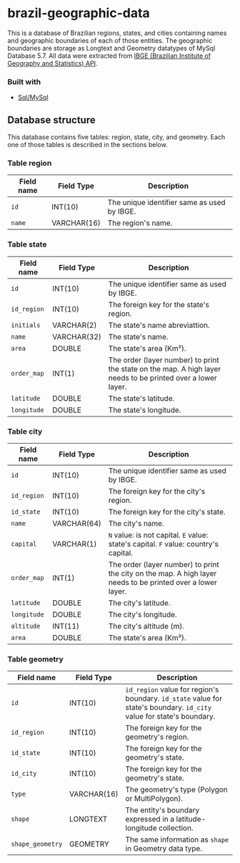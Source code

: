 # brazil-geographic-data
This is a database of Brazilian regions, states, and cities containing names and geographic boundaries of each of those entities. The geographic boundaries are storage as Longtext and Geometry datatypes of MySql Database 5.7. All data were extracted from [IBGE (Brazilian Institute of Geography and Statistics) API](https://servicodados.ibge.gov.br/api/docs/malhas?versao=3).

### Built with
* [Sql/MySql](https://www.mysql.com/)

## Database structure

This database contains five tables: region, state, city, and geometry. Each one of those tables is described in the sections below.

### Table region

| Field name            | Field Type      | Description                                  | 
|-----------------------|-----------------|----------------------------------------------|
| `id`                  | INT(10)         | The unique identifier same as used by IBGE.  |
| `name`                | VARCHAR(16)     | The region's name.                           |

### Table state

| Field name            | Field Type      | Description                                                                                                              | 
|-----------------------|-----------------|--------------------------------------------------------------------------------------------------------------------------|
| `id`                  | INT(10)         | The unique identifier same as used by IBGE.                                                                              |
| `id_region`           | INT(10)         | The foreign key for the state's region.                                                                                  |
| `initials`            | VARCHAR(2)      | The state's name abreviattion.                                                                                           |
| `name`                | VARCHAR(32)     | The state's name.                                                                                                        |
| `area`                | DOUBLE          | The state's area (Km²).                                                                                                  |
| `order_map`           | INT(1)          | The order (layer number) to print the state on the map. A high layer needs to be printed over a lower layer.             |
| `latitude`            | DOUBLE          | The state's latitude.                                                                                                    |
| `longitude`           | DOUBLE          | The state's longitude.                                                                                                   |

### Table city

| Field name            | Field Type      | Description                                                                                                              | 
|-----------------------|-----------------|--------------------------------------------------------------------------------------------------------------------------|
| `id`                  | INT(10)         | The unique identifier same as used by IBGE.                                                                              |
| `id_region`           | INT(10)         | The foreign key for the city's region.                                                                                   |
| `id_state`            | INT(10)         | The foreign key for the city's state.                                                                                    |
| `name`                | VARCHAR(64)     | The city's name.                                                                                                         |
| `capital`             | VARCHAR(1)      | `N` value: is not capital. `E` value: state's capital. `F` value: country's capital.                                     |
| `order_map`           | INT(1)          | The order (layer number) to print the city on the map. A high layer needs to be printed over a lower layer.              |
| `latitude`            | DOUBLE          | The city's latitude.                                                                                                     |
| `longitude`           | DOUBLE          | The city's longitude.                                                                                                    |
| `altitude`            | INT(11)         | The city's altitude (m).                                                                                                 |
| `area`                | DOUBLE          | The state's area (Km²).                                                                                                  |


### Table geometry

| Field name            | Field Type      | Description                                                                                                              | 
|-----------------------|-----------------|--------------------------------------------------------------------------------------------------------------------------|
| `id`                  | INT(10)         | `id_region` value for region's boundary. `id_state` value for state's boundary. `id_city` value for state's boundary.    |
| `id_region`           | INT(10)         | The foreign key for the geometry's region.                                                                               |
| `id_state`            | INT(10)         | The foreign key for the geometry's state.                                                                                |
| `id_city`             | INT(10)         | The foreign key for the geometry's state.                                                                                |
| `type`                | VARCHAR(16)     | The geometry's type (Polygon or MultiPolygon).                                                                           |
| `shape`               | LONGTEXT        | The entity's boundary expressed in a latitude-longitude collection.                                                      |
| `shape_geometry`      | GEOMETRY        | The same information as `shape` in Geometry data type.                                                                   |
